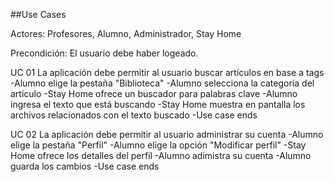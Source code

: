 ##Use Cases

Actores: Profesores, Alumno, Administrador, Stay Home

Precondición: El usuario debe haber logeado.

UC 01 La aplicación debe permitir al usuario buscar artículos en base a tags
-Alumno elige la pestaña "Biblioteca"
-Alumno selecciona la categoría del artículo
-Stay Home ofrece un buscador para palabras clave
-Alumno ingresa el texto que está buscando
-Stay Home muestra en pantalla los archivos relacionados con el texto buscado
-Use case ends

UC 02 La aplicación debe permitir al usuario administrar su cuenta
-Alumno elige la pestaña "Perfil"
-Alumno elige la opción "Modificar perfil"
-Stay Home ofrece los detalles del perfil
-Alumno adimistra su cuenta
-Alumno guarda los cambios
-Use case ends